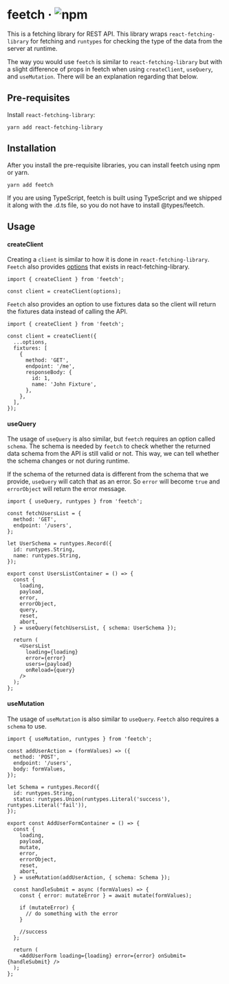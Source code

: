 # feetch · ![npm](https://img.shields.io/npm/v/feetch)

This is a fetching library for REST API. This library wraps `react-fetching-library` for fetching and `runtypes` for checking the type of the data from the server at runtime.

The way you would use `feetch` is similar to `react-fetching-library` but with a slight difference of props in feetch when using `createClient`, `useQuery`, and `useMutation`. There will be an explanation regarding that below.

## Pre-requisites

Install `react-fetching-library`:

```
yarn add react-fetching-library
```

## Installation

After you install the pre-requisite libraries, you can install feetch using npm or yarn.

```
yarn add feetch
```

If you are using TypeScript, feetch is built using TypeScript and we shipped it along with the .d.ts file, so you do not have to install @types/feetch.

## Usage

#### createClient

Creating a `client` is similar to how it is done in `react-fetching-library`. `Feetch` also provides [options](https://marcin-piela.github.io/react-fetching-library/#/?id=available-options) that exists in react-fetching-library.

```tsx
import { createClient } from 'feetch';

const client = createClient(options);
```

`Feetch` also provides an option to use fixtures data so the client will return the fixtures data instead of calling the API.

```tsx
import { createClient } from 'feetch';

const client = createClient({
  ...options,
  fixtures: [
    {
      method: 'GET',
      endpoint: '/me',
      responseBody: {
        id: 1,
        name: 'John Fixture',
      },
    },
  ],
});
```

#### useQuery

The usage of `useQuery` is also similar, but `feetch` requires an option called `schema`. The schema is needed by `feetch` to check whether the returned data schema from the API is still valid or not. This way, we can tell whether the schema changes or not during runtime.

If the schema of the returned data is different from the schema that we provide, `useQuery` will catch that as an error. So `error` will become `true` and `errorObject` will return the error message.

```tsx
import { useQuery, runtypes } from 'feetch';

const fetchUsersList = {
  method: 'GET',
  endpoint: '/users',
};

let UserSchema = runtypes.Record({
  id: runtypes.String,
  name: runtypes.String,
});

export const UsersListContainer = () => {
  const {
    loading,
    payload,
    error,
    errorObject,
    query,
    reset,
    abort,
  } = useQuery(fetchUsersList, { schema: UserSchema });

  return (
    <UsersList
      loading={loading}
      error={error}
      users={payload}
      onReload={query}
    />
  );
};
```

#### useMutation

The usage of `useMutation` is also similar to `useQuery`. `Feetch` also requires a `schema` to use.

```tsx
import { useMutation, runtypes } from 'feetch';

const addUserAction = (formValues) => ({
  method: 'POST',
  endpoint: '/users',
  body: formValues,
});

let Schema = runtypes.Record({
  id: runtypes.String,
  status: runtypes.Union(runtypes.Literal('success'), runtypes.Literal('fail')),
});

export const AddUserFormContainer = () => {
  const {
    loading,
    payload,
    mutate,
    error,
    errorObject,
    reset,
    abort,
  } = useMutation(addUserAction, { schema: Schema });

  const handleSubmit = async (formValues) => {
    const { error: mutateError } = await mutate(formValues);

    if (mutateError) {
      // do something with the error
    }

    //success
  };

  return (
    <AddUserForm loading={loading} error={error} onSubmit={handleSubmit} />
  );
};
```
